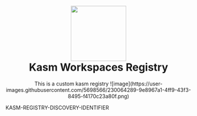 <h1 align="center">
  <br>
  <img width="150" src="https://user-images.githubusercontent.com/5698566/230345149-ef757e51-6eb9-479d-94f5-a13e4ad33b03.png">
  <br>
  Kasm Workspaces Registry
  <br>
</h1>

<p align="center">This is a custom kasm registry
![image](https://user-images.githubusercontent.com/5698566/230064289-9e8967a1-4ff9-43f3-8495-f4170c23a80f.png)

KASM-REGISTRY-DISCOVERY-IDENTIFIER
